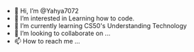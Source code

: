 - 👋 Hi, I’m @Yahya7072
- 👀 I’m interested in Learning how to code. 
- 🌱 I’m currently learning CS50's Understanding Technology
- 💞️ I’m looking to collaborate on ...
- 📫 How to reach me ...

<!---
Yahya7072/Yahya7072 is a ✨ special ✨ repository because its `README.md` (this file) appears on your GitHub profile.
You can click the Preview link to take a look at your changes.
--->
